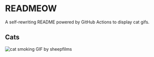 # READMEOW

A self-rewriting README powered by GitHub Actions to display cat gifs.

## Cats

![cat smoking GIF by sheepfilms](https://media2.giphy.com/media/v1.Y2lkPTlhY2QwMmRhOXY0eHNudGJ0aHljMXB5eXk4YnZqNjBwMnlvazc0aGllYjJ6MjZwNSZlcD12MV9naWZzX3NlYXJjaCZjdD1n/l0ExdMHUDKteztyfe/200.gif)
